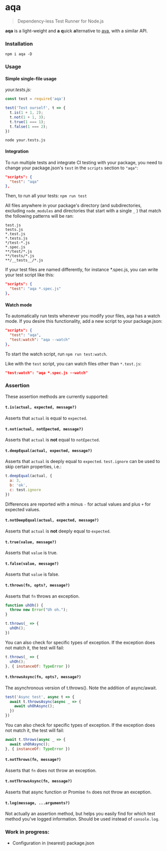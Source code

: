 # aqa
> Dependency-less Test Runner for Node.js

**aqa** is a light-weight and **a** **q**uick **a**lternative to [ava](https://github.com/avajs/ava), with a similar API.

### Installation
```
npm i aqa -D
```

### Usage

#### Simple single-file usage

_your.tests.js:_
```js
const test = require('aqa')

test('Test ourself', t => {    
  t.is(1 + 1, 2);
  t.not(1 + 1, 3);
  t.true(1 === 1);
  t.false(1 === 2);
})
```

`
node your.tests.js
`
#### Integration
To run multiple tests and integrate CI testing with your package, you need to change your package.json's `test` in the `scripts` section to `"aqa"`:
```json
"scripts": {
  "test": "aqa"
},
```
Then, to run all your tests: `npm run test`

All files anywhere in your package's directory (and subdirectories, excluding `node_modules` and directories that start with a single `_` ) that match the following patterns will be ran: 
```
test.js
tests.js
*.test.js
*.tests.js
*/test-*.js
*.spec.js
**/test/*.js
**/tests/*.js
**/__tests__/*.js
```

If your test files are named differently, for instance *.spec.js, you can write your test script like this:
```json
"scripts": {
  "test": "aqa *.spec.js"
},
```

#### Watch mode
To automatically run tests whenever you modify your files, aqa has a watch mode. If you desire this functionality, add a new script to your package.json:
```json
"scripts": {
  "test": "aqa",
  "test:watch": "aqa --watch"
},
```
To start the watch script, run `npm run test:watch`.

Like with the `test` script, you can watch files other than `*.test.js`:
```json
"test:watch": "aqa *.spec.js --watch"
```

### Assertion
These assertion methods are currently supported:
#### `t.is(actual, expected, message?)`
Asserts that `actual` is equal to `expected`.
#### `t.not(actual, notEpected, message?)`
Asserts that `actual` is **not** equal to `notEpected`.
#### `t.deepEqual(actual, expected, message?)`
Asserts that `actual` is deeply equal to `expected`. `test.ignore` can be used to skip certain properties, i.e.:
```js
t.deepEqual(actual, {
  a: 3,
  b: 'ok',
  c: test.ignore
})
```
Differences are reported with a minus `-` for actual values and plus `+` for expected values.
#### `t.notDeepEqual(actual, expected, message?)`
Asserts that `actual` is **not** deeply equal to `expected`.
#### `t.true(value, message?)`
Asserts that `value` is true.
#### `t.false(value, message?)`
Asserts that `value` is false.
#### `t.throws(fn, opts?, message?)`
Asserts that `fn` throws an exception.
```js
function uhOh() {
  throw new Error("Uh oh.");
}

t.throws(_ => {
  uhOh();
})
```
You can also check for specific types of exception. If the exception does not match it, the test will fail:
```js
t.throws(_ => {
  uhOh();
}, { instanceOf: TypeError })
```
#### `t.throwsAsync(fn, opts?, message?)`
The asynchronous version of t.throws(). Note the addition of async/await.
```js
test('Async test', async t => {
  await t.throwsAsync(async _ => {
    await uhOhAsync();
  })
})
```
You can also check for specific types of exception. If the exception does not match it, the test will fail:
```js
await t.throws(async _ => {
  await uhOhAsync();
}, { instanceOf: TypeError })
```
#### `t.notThrows(fn, message?)`
Asserts that `fn` does not throw an exception.
#### `t.notThrowsAsync(fn, message?)`
Asserts that async function or Promise `fn` does not throw an exception.
#### `t.log(message, ...arguments?)`
Not actually an assertion method, but helps you easily find for which test method you've logged information. Should be used instead of `console.log`.

### Work in progress:
- Configuration in (nearest) package.json
